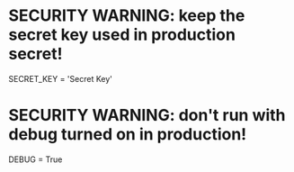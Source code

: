 # SECURITY WARNING: keep the secret key used in production secret!
SECRET_KEY = 'Secret Key'

# SECURITY WARNING: don't run with debug turned on in production!
DEBUG = True